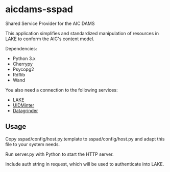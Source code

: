 aicdams-sspad
=============

Shared Service Provider for the AIC DAMS

This application simplifies and standardized manipulation of resources in LAKE to conform the AIC's content model.

Dependencies:
- Python 3.x
- Cherrypy
- Psycopg2
- Rdflib
- Wand

You also need a connection to the following services:
- [LAKE](https://github.com/aic-collections/aicdams-lake)
- [UIDMinter](https://github.com/aic-collections/aicdams-uidminter)
- [Datagrinder](https://github.com/aic-collections/aicdams-datagrinder)


Usage
-----
Copy sspad/config/host.py.template to sspad/config/host.py and adapt this file to your system needs.

Run server.py with Python to start the HTTP server.

Include auth string in request, which will be used to authenticate into LAKE.
